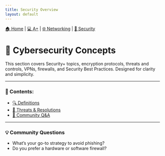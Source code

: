 ```yaml
---
title: Security Overview
layout: default
---
```


[🏠 Home](../README.md) | [💻 A+](../a-plus/index.md) | [🌐 Networking](../networking/index.md) | [🔐 Security](index.md)

# 🔐 Cybersecurity Concepts

This section covers Security+ topics, encryption protocols, threats and controls, VPNs, firewalls, and Security Best Practices. Designed for clarity and simplicity.

---

### 📘 Contents:
- [🔍 Definitions](definitions.md)
- [🚨 Threats & Resolutions](threats.md)
- [💬 Community Q&A](qna.md)

---

### 💡 Community Questions
- What’s your go-to strategy to avoid phishing?
- Do you prefer a hardware or software firewall?
